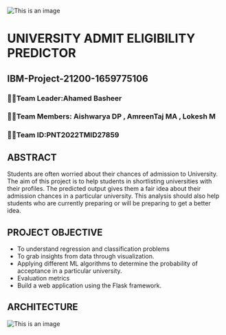 ![This is an image](https://user-images.githubusercontent.com/113886885/201464675-de2148ba-70e6-44b3-8a1b-4c29c09ad3c3.png)
# **UNIVERSITY ADMIT ELIGIBILITY PREDICTOR**
## IBM-Project-21200-1659775106
### :student:Team Leader:Ahamed Basheer
### :student:Team Members: Aishwarya DP , AmreenTaj MA , Lokesh M
### :student:Team ID:PNT2022TMID27859
## **ABSTRACT**
Students are often worried about their chances of admission to University. The aim of this project is to help students in shortlisting universities with their profiles. The predicted output gives them a fair idea about their admission chances in a particular university. This analysis should also help students who are currently preparing or will be preparing to get a better idea.
## **PROJECT OBJECTIVE**
* To understand regression and classification problems
* To grab insights from data through visualization.
* Applying different ML algorithms to determine the probability of acceptance in a particular university.
* Evaluation metrics
* Build a web application using the Flask framework.
## **ARCHITECTURE**
![This is an image](https://user-images.githubusercontent.com/113886885/201464999-e687fd6b-df89-41b8-b455-6811217bb3f5.jpg)




